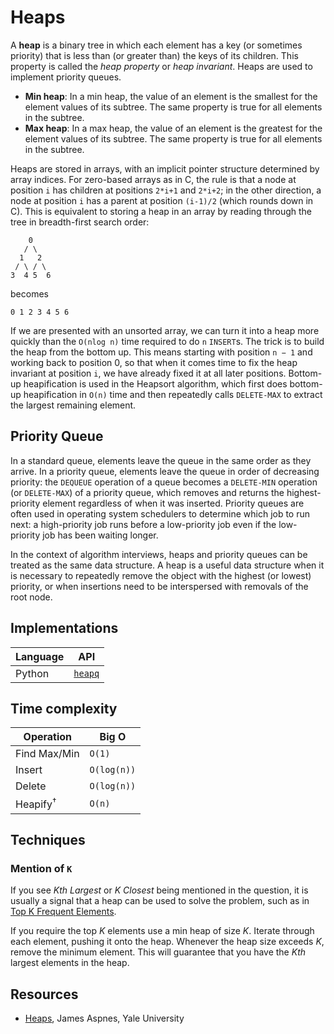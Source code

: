 # Heaps

A **heap** is a binary tree in which each element has a key (or sometimes priority) that is less than (or greater than) the keys of its children. This property is called the *heap property* or *heap invariant*. Heaps are used to implement priority queues.

* **Min heap**: In a min heap, the value of an element is the smallest for the element values of its subtree. The same property is true for all elements in the subtree.
* **Max heap**: In a max heap, the value of an element is the greatest for the element values of its subtree. The same property is true for all elements in the subtree.

Heaps are stored in arrays, with an implicit pointer structure determined by array indices. For zero-based arrays as in C, the rule is that a node at position `i` has children at positions `2*i+1` and `2*i+2`; in the other direction, a node at position `i` has a parent at position `(i-1)/2` (which rounds down in C). This is equivalent to storing a heap in an array by reading through the tree in breadth-first search order:

```
    0
   / \
  1   2
 / \ / \
3  4 5  6
```

becomes

```
0 1 2 3 4 5 6
```

If we are presented with an unsorted array, we can turn it into a heap more quickly than the `O(nlog n)` time required to do `n` `INSERT`s. The trick is to build the heap from the bottom up. This means starting with position `n − 1` and working back to position 0, so that when it comes time to fix the heap invariant at position `i`, we have already fixed it at all later positions. Bottom-up heapification is used in the Heapsort algorithm, which first does bottom-up heapification in `O(n)` time and then repeatedly calls `DELETE-MAX` to extract the largest remaining element.

## Priority Queue

In a standard queue, elements leave the queue in the same order as they arrive. In a priority queue, elements leave the queue in order of decreasing priority: the `DEQUEUE` operation of a queue becomes a `DELETE-MIN` operation (or `DELETE-MAX`) of a priority queue, which removes and returns the highest-priority element regardless of when it was inserted. Priority queues are often used in operating system schedulers to determine which job to run next: a high-priority job runs before a low-priority job even if the low-priority job has been waiting longer.

In the context of algorithm interviews, heaps and priority queues can be treated as the same data structure. A heap is a useful data structure when it is necessary to repeatedly remove the object with the highest (or lowest) priority, or when insertions need to be interspersed with removals of the root node.

## Implementations

| Language | API                                                   |
| -------- | ----------------------------------------------------- |
| Python   | [`heapq`](https://docs.python.org/library/heapq.html) |

## Time complexity

| Operation           | Big O       |
| ------------------- | ----------- |
| Find Max/Min        | `O(1)`      |
| Insert              | `O(log(n))` |
| Delete              | `O(log(n))` |
| Heapify<sup>†</sup> | `O(n)`      |

## Techniques

### Mention of `K`

If you see *Kth Largest* or *K Closest* being mentioned in the question, it is usually a signal that a heap can be used to solve the problem, such as in [Top K Frequent Elements](https://leetcode.com/problems/top-k-frequent-elements/).

If you require the top *K* elements use a min heap of size *K*. Iterate through each element, pushing it onto the heap. Whenever the heap size exceeds *K*, remove the minimum element. This will guarantee that you have the *Kth* largest elements in the heap.

## Resources

* [Heaps](http://www.cs.yale.edu/homes/aspnes/classes/223/notes.html#heaps), James Aspnes, Yale University
